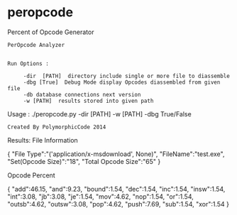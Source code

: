 peropcode
=========

Percent of Opcode Generator



    PerOpcode Analyzer 
    
    
    Run Options : 
    
         -dir  [PATH]  directory include single or more file to diassemble
         -dbg [True]  Debug Mode display Opcodes diassembled from given file
         -db database connections next version
         -w [PATH]  results stored into given path
         
 Usage : ./peropcode.py -dir [PATH] -w [PATH] -dbg True/False

    Created By PolymorphicCode 2014 


Results:
File Information

{
    "File Type":"('application/x-msdownload', None)",
    "FileName":"test.exe",
    "Set(Opcode Size)":"18",
    "Total Opcode Size":"65"
}

 Opcode Percent 

{
    "add":46.15,
    "and":9.23,
    "bound":1.54,
    "dec":1.54,
    "inc":1.54,
    "insw":1.54,
    "int":3.08,
    "jb":3.08,
    "je":1.54,
    "mov":4.62,
    "nop":1.54,
    "or":1.54,
    "outsb":4.62,
    "outsw":3.08,
    "pop":4.62,
    "push":7.69,
    "sub":1.54,
    "xor":1.54
}

